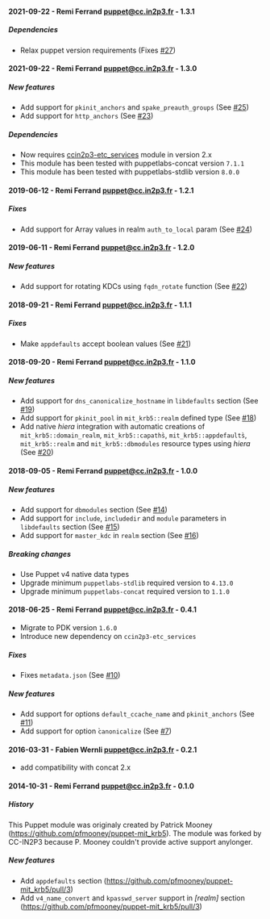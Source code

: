 #### 2021-09-22 - Remi Ferrand <puppet@cc.in2p3.fr> - 1.3.1

##### Dependencies

* Relax puppet version requirements (Fixes [#27](https://github.com/ccin2p3/puppet-mit_krb5/issues/27))

#### 2021-09-22 - Remi Ferrand <puppet@cc.in2p3.fr> - 1.3.0

##### New features

* Add support for `pkinit_anchors` and `spake_preauth_groups` (See [#25](https://github.com/ccin2p3/puppet-mit_krb5/pull/25))
* Add support for `http_anchors` (See [#23](https://github.com/ccin2p3/puppet-mit_krb5/pull/23))

##### Dependencies

* Now requires [ccin2p3-etc_services](https://forge.puppet.com/modules/ccin2p3/etc_services) module in version 2.x
* This module has been tested with puppetlabs-concat version `7.1.1`
* This module has been tested with puppetlabs-stdlib version `8.0.0`

#### 2019-06-12 - Remi Ferrand <puppet@cc.in2p3.fr> - 1.2.1

##### Fixes
* Add support for Array values in realm `auth_to_local` param (See [#24](https://github.com/ccin2p3/puppet-mit_krb5/issues/24))

#### 2019-06-11 - Remi Ferrand <puppet@cc.in2p3.fr> - 1.2.0

##### New features
* Add support for rotating KDCs using `fqdn_rotate` function (See [#22](https://github.com/ccin2p3/puppet-mit_krb5/pull/22))

#### 2018-09-21 - Remi Ferrand <puppet@cc.in2p3.fr> - 1.1.1

##### Fixes
* Make `appdefaults` accept boolean values (See [#21](https://github.com/ccin2p3/puppet-mit_krb5/issues/21))

#### 2018-09-20 - Remi Ferrand <puppet@cc.in2p3.fr> - 1.1.0

##### New features
* Add support for `dns_canonicalize_hostname` in `libdefaults` section (See [#19](https://github.com/ccin2p3/puppet-mit_krb5/pull/19))
* Add support for `pkinit_pool` in `mit_krb5::realm` defined type (See [#18](https://github.com/ccin2p3/puppet-mit_krb5/pull/18))
* Add native _hiera_ integration with automatic creations of `mit_krb5::domain_realm`, `mit_krb5::capaths̀`, `mit_krb5::appdefaults̀`, `mit_krb5::realm` and `mit_krb5::dbmodules` resource types using _hiera_ (See [#20](https://github.com/ccin2p3/puppet-mit_krb5/issues/20))

#### 2018-09-05 - Remi Ferrand <puppet@cc.in2p3.fr> - 1.0.0

##### New features
* Add support for `dbmodules` section (See [#14](https://github.com/ccin2p3/puppet-mit_krb5/pull/14))
* Add support for `include`, `includedir` and `module` parameters in `libdefaults` section (See [#15](https://github.com/ccin2p3/puppet-mit_krb5/pull/15))
* Add support for `master_kdc` in `realm` section (See [#16](https://github.com/ccin2p3/puppet-mit_krb5/pull/16))

##### Breaking changes
* Use Puppet v4 native data types
* Upgrade minimum `puppetlabs-stdlib` required version to `4.13.0`
* Upgrade minimum `puppetlabs-concat` required version to `1.1.0`

#### 2018-06-25 - Remi Ferrand <puppet@cc.in2p3.fr> - 0.4.1

* Migrate to PDK version `1.6.0`
* Introduce new dependency on `ccin2p3-etc_services`

##### Fixes
* Fixes `metadata.json` (See [#10](https://github.com/ccin2p3/puppet-mit_krb5/pull/10))

##### New features
* Add support for options `default_ccache_name` and `pkinit_anchors` (See [#11](https://github.com/ccin2p3/puppet-mit_krb5/pull/11))
* Add support for option ̀`canonicalize` (See [#7](https://github.com/ccin2p3/puppet-mit_krb5/pull/7))

#### 2016-03-31 - Fabien Wernli <puppet@cc.in2p3.fr> - 0.2.1

* add compatibility with concat 2.x

#### 2014-10-31 - Remi Ferrand <puppet@cc.in2p3.fr> - 0.1.0
##### History
This Puppet module was originaly created by Patrick Mooney (https://github.com/pfmooney/puppet-mit_krb5). The module was forked by CC-IN2P3 because P. Mooney couldn't provide active support anylonger.
##### New features
* Add `appdefaults` section (https://github.com/pfmooney/puppet-mit_krb5/pull/3)
* Add `v4_name_convert` and `kpasswd_server` support in _[realm]_ section (https://github.com/pfmooney/puppet-mit_krb5/pull/3)
